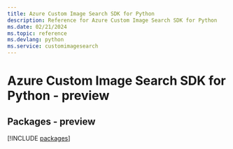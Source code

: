 ```yaml
---
title: Azure Custom Image Search SDK for Python
description: Reference for Azure Custom Image Search SDK for Python
ms.date: 02/21/2024
ms.topic: reference
ms.devlang: python
ms.service: customimagesearch
---
```

# Azure Custom Image Search SDK for Python - preview
## Packages - preview
[!INCLUDE [packages](custom-image-search-index.md)]